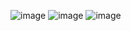 ![image](https://github.com/user-attachments/assets/9482e54d-28eb-46ef-ad39-343a9707c397)
![image](https://github.com/user-attachments/assets/8eca45d9-c989-4eee-81cf-d7303a9e4598)
![image](https://github.com/user-attachments/assets/4a9afdb8-60fd-4490-bb4c-5f42df794404)
